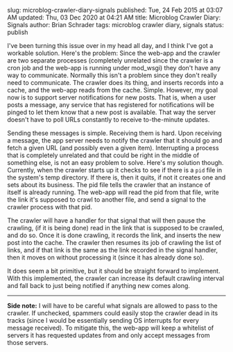 slug: microblog-crawler-diary-signals
published: Tue, 24 Feb 2015 at 03:07 AM
updated: Thu, 03 Dec 2020 at 04:21 AM
title: Microblog Crawler Diary: Signals
author: Brian Schrader
tags: microblog crawler diary, signals
status: publish

I've been turning this issue over in my head all day, and I think I've got a workable solution. Here's the problem: Since the web-app and the crawler are two separate processes (completely unrelated since the crawler is a cron job and the web-app is running under mod_wsgi) they don't have any way to communicate. Normally this isn't a problem since they don't really need to communicate. The crawler does its thing, and inserts records into a cache, and the web-app reads from the cache. Simple. However, my goal now is to support server notifications for new posts. That is, when a user posts a message, any service that has registered for notifications will be pinged to let them know that a new post is available. That way the server doesn't have to poll URLs constantly to receive to-the-minute updates.

Sending these messages is simple. Receiving them is hard. Upon receiving a message, the app server needs to notify the crawler that it should go and fetch a given URL (and possibly even a given item). Interrupting a process that is completely unrelated and that could be right in the middle of something else, is not an easy problem to solve. Here's my solution though. Currently, when the crawler starts up it checks to see if there is a `pid` file in the system's temp directory. If there is, then it quits, if not it creates one and sets about its business. The pid file tells the crawler that an instance of itself is already running. The web-app will read the pid from that file, write the link it's supposed to crawl to another file, and send a signal to the crawler process with that pid. 

The crawler will have a handler for that signal that will then pause the crawling, (if it is being done) read in the link that is supposed to be crawled, and do so. Once it is done crawling, it records the link, and inserts the new post into the cache. The crawler then resumes its job of crawling the list of links, and if that link is the same as the link recorded in the signal handler, then it moves on without processing it (since it has already done so). 

It does seem a bit primitive, but it should be straight forward to implement. With this implemented, the crawler can increase its default crawling interval and fall back to just being notified if anything new comes along.

-------------

**Side note:** I will have to be careful what signals are allowed to pass to the crawler. If unchecked, spammers could easily stop the crawler dead in its tracks (since I would be essentially sending OS interrupts for every message received). To mitigate this, the web-app will keep a whitelist of servers it has requested updates from and only accept messages from those servers. 
